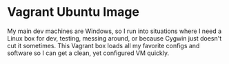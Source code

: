 Vagrant Ubuntu Image
=========

My main dev machines are Windows, so I run into situations where I need a Linux box for dev, testing, messing around, or because Cygwin just doesn't cut it sometimes. This Vagrant box loads all my favorite configs and software so I can get a clean, yet configured VM quickly.